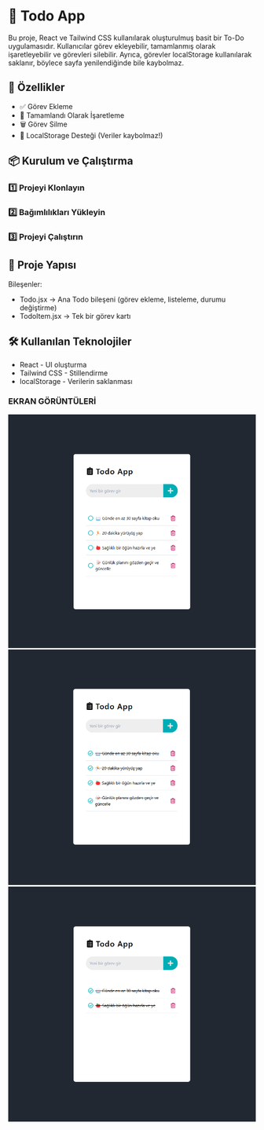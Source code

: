 # 📝 Todo App
<P>Bu proje, React ve Tailwind CSS kullanılarak oluşturulmuş basit  bir To-Do uygulamasıdır. Kullanıcılar görev ekleyebilir, tamamlanmış olarak işaretleyebilir ve görevleri silebilir. Ayrıca, görevler localStorage kullanılarak saklanır, böylece sayfa yenilendiğinde bile kaybolmaz.</P>

## 🚀 Özellikler
<ul>
  <li>✅ Görev Ekleme</li>
  <li>🎯 Tamamlandı Olarak İşaretleme</li>
  <li>🗑️ Görev Silme</li>
  <li>💾 LocalStorage Desteği (Veriler kaybolmaz!)</li>
</ul>


## 📦 Kurulum ve Çalıştırma
### 1️⃣ Projeyi Klonlayın
### 2️⃣ Bağımlılıkları Yükleyin
### 3️⃣ Projeyi Çalıştırın

## 📁 Proje Yapısı
<p>Bileşenler:</p>
<ul>
  <li>Todo.jsx → Ana Todo bileşeni (görev ekleme, listeleme, durumu değiştirme)</li>
  <li>TodoItem.jsx → Tek bir görev kartı</li>
</ul>

## 🛠️ Kullanılan Teknolojiler
<ul>
  <li>React - UI oluşturma</li>
  <li>Tailwind CSS - Stillendirme</li>
  <li>localStorage - Verilerin saklanması</li>
</ul>














### EKRAN GÖRÜNTÜLERİ
![GorevEkle](images/GorevEkle.png)
![GorevTamamla](images/GorevTamamla.png)
![GorevSil](images/GorevSil.png)
